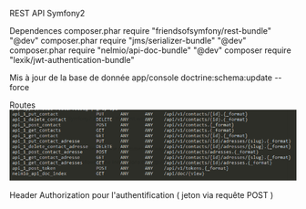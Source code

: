 REST API Symfony2

Dependences
composer.phar require "friendsofsymfony/rest-bundle" "@dev"
composer.phar require "jms/serializer-bundle" "@dev"
composer.phar require "nelmio/api-doc-bundle" "@dev"
composer require "lexik/jwt-authentication-bundle"

Mis à jour de la base de donnée
app/console doctrine:schema:update --force



Routes
![Alt text](/images/routes.PNG?raw=true "Optional Title")



Header Authorization pour l'authentification ( jeton via requête POST )



